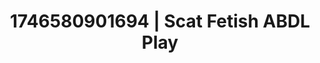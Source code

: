 ---
categories:
- Sensual cosplay
- AI-generated
- Close contact
- ASMR
- E-girl erotica
- Ethical porn
- Pillow talk
- Cosplay
image: /assets/images/1746580901694.jpg
layout: post
seo:
  description: Featured content with exclusive ABDL Play, Scat Fetish. HD images available.
  keywords: ABDL Play, Scat Fetish
  og_image: /assets/images/1746580901694.jpg
  schema_type: VisualArtwork
tags:
- '#1746580901694'
- Scat Fetish
- ABDL Play
title: 1746580901694 | Scat Fetish ABDL Play
---